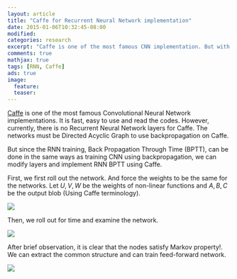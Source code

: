 ```yaml
---
layout: article
title: "Caffe for Recurrent Neural Network implementation"
date: 2015-01-06T10:32:45-08:00
modified:
categories: research
excerpt: "Caffe is one of the most famous CNN implementation. But with some modifications, it can be used for RNN"
comments: true
mathjax: true
tags: [RNN, Caffe]
ads: true
image:
  feature:
  teaser:
---
```


[Caffe](cafffe.berkeley.org) is one of the most famous Convolutional Neural Network implementations. It is fast, easy to use and read the codes. However, currently, there is no Recurrent Neural Network layers for Caffe. The networks must be Directed Acyclic Graph to use backpropagation on Caffe.

But since the RNN training, Back Propagation Through Time (BPTT), can be done in the same ways as training CNN using backpropagation, we can modify layers and implement RNN BPTT using Caffe.

First, we first roll out the network. And force the weights to be the same for the networks. Let $U,V,W$ be the weights of non-linear functions and $A,B,C$ be the output blob (Using Caffe terminology). 

<img src="{{ site.url }}/images/research/RNN0.png">

Then, we roll out for time and examine the network.

<img src="{{ site.url }}/images/research/RNN1.png">

After brief observation, it is clear that the nodes satisfy Markov property!. We can extract the common structure and can train feed-forward network.

<img src="{{ site.url }}/images/research/RNN2.png">
